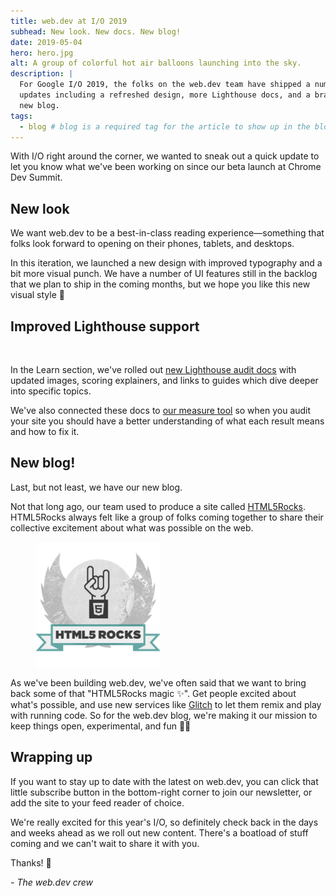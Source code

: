 ```yaml
---
title: web.dev at I/O 2019
subhead: New look. New docs. New blog!
date: 2019-05-04
hero: hero.jpg
alt: A group of colorful hot air balloons launching into the sky.
description: |
  For Google I/O 2019, the folks on the web.dev team have shipped a number of
  updates including a refreshed design, more Lighthouse docs, and a brand
  new blog.
tags:
  - blog # blog is a required tag for the article to show up in the blog.
---
```


With I/O right around the corner, we wanted to sneak out a quick update to let
you know what we've been working on since our beta launch at Chrome Dev Summit.

## New look

We want web.dev to be a best-in-class reading experience—something that folks
look forward to opening on their phones, tablets, and desktops.

In this iteration, we launched a new design with improved typography and a bit
more visual punch. We have a number of UI features still in the backlog that we
plan to ship in the coming months, but we hope you like this new visual style 💅

## Improved Lighthouse support

<figure class="w-figure w-figure--inline-right">
  <img src="/images/collections/lighthouse-performance.svg" alt="" width="200">
</figure>

In the Learn section, we've rolled out
[new Lighthouse audit docs](/learn#lighthouse) with updated
images, scoring explainers, and links to guides which dive deeper into specific
topics.

We've also connected these docs to [our measure tool](/measure) so when you
audit your site you should have a better understanding of what each result
means and how to fix it.

## New blog!

Last, but not least, we have our new blog.

Not that long ago, our team used to produce a site called
[HTML5Rocks](https://www.html5rocks.com). HTML5Rocks always felt like a group of
folks coming together to share their collective excitement about what was
possible on the web.

<figure class="w-figure w-figure--inline-right">
  <img src="./html5rocks.png" alt="The HTML5Rocks logo." width="200">
</figure>

As we've been building web.dev, we've often said that we want to bring back some
of that "HTML5Rocks magic ✨". Get people excited about what's possible, and use
new services like [Glitch](https://glitch.com) to let them remix and play with
running code. So for the web.dev blog, we're making it our mission to keep
things open, experimental, and fun 👩‍🔬

## Wrapping up

If you want to stay up to date with the latest on web.dev, you can click that
little subscribe button in the bottom-right corner to join our newsletter, or
add the site to your feed reader of choice.

We're really excited for this year's I/O, so definitely check back in the days
and weeks ahead as we roll out new content. There's a boatload of stuff coming
and we can't wait to share it with you.

Thanks! 👋

_- The web.dev crew_
